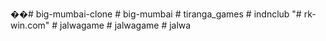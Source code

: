 ��#   b i g - m u m b a i - c l o n e 
 
 #   b i g - m u m b a i 
 
 
#   t i r a n g a _ g a m e s  
 #   i n d n c l u b  
 "# rk-win.com" 
#   j a l w a g a m e  
 #   j a l w a g a m e  
 #   j a l w a  
 